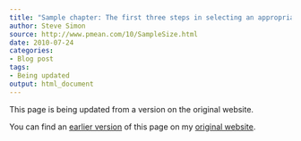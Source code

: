 ```yaml
---
title: "Sample chapter: The first three steps in selecting an appropriate sample size"
author: Steve Simon
source: http://www.pmean.com/10/SampleSize.html
date: 2010-07-24
categories:
- Blog post
tags:
- Being updated
output: html_document
---
```


This page is being updated from a version on the original website.

<!---More--->

You can find an [earlier version][sim1] of this page on my [original website][sim2].

[sim1]: http://www.pmean.com/10/SampleSize.html
[sim2]: http://www.pmean.com/original_site.html 
